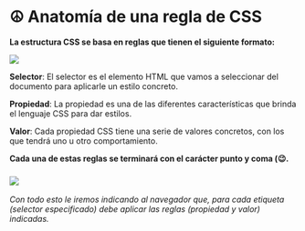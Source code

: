 # ☮ Anatomía de una regla de CSS

**La estructura CSS se basa en reglas que tienen el siguiente formato:**

![](https://lenguajecss.com/css/introduccion/estructura-de-css/sintaxis-simple.png)

**Selector**: El selector es el elemento HTML que vamos a seleccionar del documento para aplicarle un estilo concreto.

**Propiedad**: La propiedad es una de las diferentes características que brinda el lenguaje CSS para dar estilos.

**Valor**: Cada propiedad CSS tiene una serie de valores concretos, con los que tendrá uno u otro comportamiento.

**Cada una de estas reglas se terminará con el carácter punto y coma (😉.**

### ![](https://lenguajecss.com/css/introduccion/estructura-de-css/sintaxis-multiples-valores.png)

_Con todo esto le iremos indicando al navegador que, para cada etiqueta (selector especificado) debe aplicar las reglas (propiedad y valor) indicadas._
